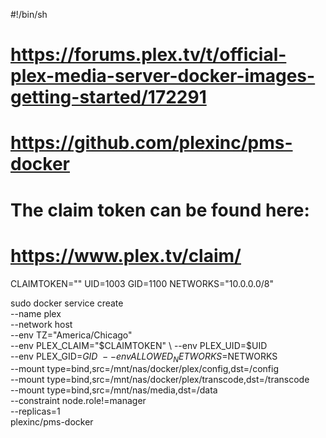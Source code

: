 #!/bin/sh

# https://forums.plex.tv/t/official-plex-media-server-docker-images-getting-started/172291
# https://github.com/plexinc/pms-docker

# The claim token can be found here:
# https://www.plex.tv/claim/
CLAIMTOKEN=""
UID=1003
GID=1100
NETWORKS="10.0.0.0/8"

sudo docker service create \
  --name plex \
  --network host \
  --env TZ="America/Chicago" \
  --env PLEX_CLAIM="$CLAIMTOKEN" \
  --env PLEX_UID=$UID \
  --env PLEX_GID=$GID \
  --env ALLOWED_NETWORKS=$NETWORKS \
  --mount type=bind,src=/mnt/nas/docker/plex/config,dst=/config \
  --mount type=bind,src=/mnt/nas/docker/plex/transcode,dst=/transcode \
  --mount type=bind,src=/mnt/nas/media,dst=/data \
  --constraint node.role!=manager \
  --replicas=1 \
  plexinc/pms-docker  


